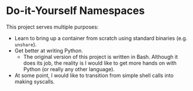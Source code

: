 # Do-it-Yourself Namespaces

This project serves multiple purposes:
* Learn to bring up a container from scratch using standard binaries (e.g. `unshare`).
* Get better at writing Python.
  * The original version of this project is written in Bash. Although it does its job, the reality
  is I would like to get more hands on with Python (or really any other language).
* At some point, I would like to transition from simple shell calls into making syscalls.
